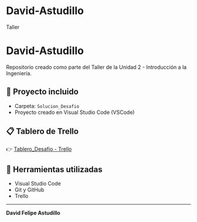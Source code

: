 # David-Astudillo
Taller
# David-Astudillo

Repositorio creado como parte del Taller de la Unidad 2 - Introducción a la Ingeniería.

## 📁 Proyecto incluido

- Carpeta: `Solucion_Desafio`
- Proyecto creado en Visual Studio Code (VSCode)

## 📋 Tablero de Trello

👉 [Tablero_Desafio - Trello](https://trello.com/b/rfnwll8E)

## 🔧 Herramientas utilizadas

- Visual Studio Code
- Git y GitHub
- Trello

---

**David Felipe Astudillo**
